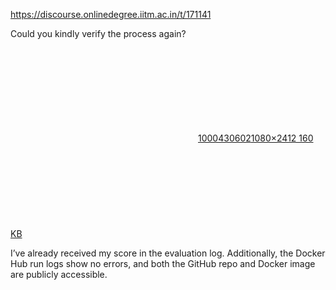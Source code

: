 https://discourse.onlinedegree.iitm.ac.in/t/171141

Could you kindly verify the process again?</p>
<p><div class="lightbox-wrapper"><a class="lightbox" data-download-href="/uploads/short-url/inhkCz9MkKtkDK3tKRKZEdZxxdk.jpeg?dl=1" href="https://europe1.discourse-cdn.com/flex013/uploads/iitm/original/3X/8/0/80c8cd52c9f19a6d4047702b56fa98cbcf59b266.jpeg" rel="noopener nofollow ugc" title="1000430602"><div class="meta"><svg aria-hidden="true" class="fa d-icon d-icon-far-image svg-icon"><use href="#far-image"></use></svg><span class="filename">1000430602</span><span class="informations">1080×2412 160 KB</span><svg aria-hidden="true" class="fa d-icon d-icon-discourse-expand svg-icon"><use href="#discourse-expand"></use></svg></div></a></div></p>
<p>I’ve already received my score in the evaluation log. Additionally, the Docker Hub run logs show no errors, and both the GitHub repo and Docker image are publicly accessible.